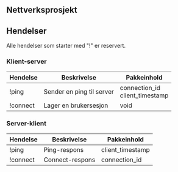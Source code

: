 ## Nettverksprosjekt


## Hendelser
Alle hendelser som starter med "!" er reservert.

### Klient-server

| Hendelse | Beskrivelse               | Pakkeinhold                      |
|----------|---------------------------|----------------------------------|
| !ping    | Sender en ping til server | connection_id<br>client_timestamp |
| !connect | Lager en brukersesjon     | void                             |


### Server-klient
| Hendelse | Beskrivelse     | Pakkeinhold      |
|----------|-----------------|------------------|
| !ping    | Ping-respons    | client_timestamp |
| !connect | Connect-respons | connection_id    |
